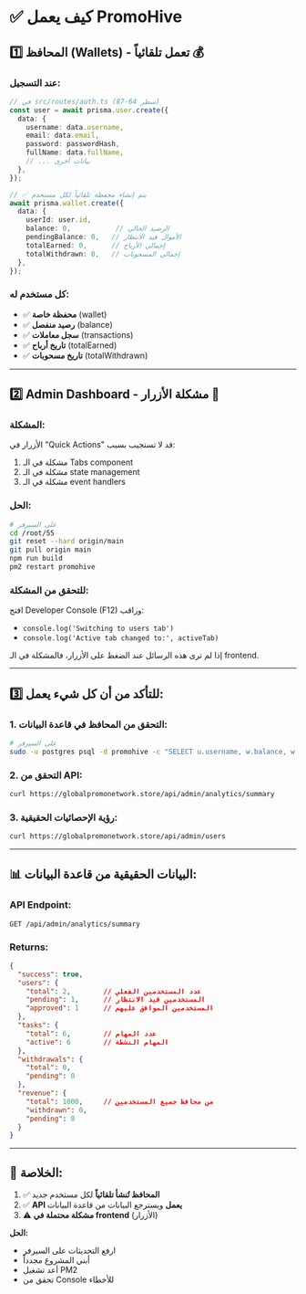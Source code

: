 # ✅ كيف يعمل PromoHive

## 1️⃣ **المحافظ (Wallets) - تعمل تلقائياً** 💰

### **عند التسجيل:**
```typescript
// في src/routes/auth.ts (سطر 64-87)
const user = await prisma.user.create({
  data: {
    username: data.username,
    email: data.email,
    password: passwordHash,
    fullName: data.fullName,
    // ... بيانات أخرى
  },
});

// ✅ يتم إنشاء محفظة تلقائياً لكل مستخدم
await prisma.wallet.create({
  data: {
    userId: user.id,
    balance: 0,           // الرصيد الحالي
    pendingBalance: 0,   // الأموال قيد الانتظار
    totalEarned: 0,      // إجمالي الأرباح
    totalWithdrawn: 0,   // إجمالي المسحوبات
  },
});
```

### **كل مستخدم له:**
- ✅ **محفظة خاصة** (wallet)
- ✅ **رصيد منفصل** (balance)
- ✅ **سجل معاملات** (transactions)
- ✅ **تاريخ أرباح** (totalEarned)
- ✅ **تاريخ مسحوبات** (totalWithdrawn)

---

## 2️⃣ **Admin Dashboard - مشكلة الأزرار** 🔧

### **المشكلة:**
الأزرار في "Quick Actions" قد لا تستجيب بسبب:
1. مشكلة في الـ Tabs component
2. مشكلة في الـ state management
3. مشكلة في الـ event handlers

### **الحل:**
```bash
# على السيرفر
cd /root/55
git reset --hard origin/main
git pull origin main
npm run build
pm2 restart promohive
```

### **للتحقق من المشكلة:**
افتح Developer Console (F12) وراقب:
- `console.log('Switching to users tab')` 
- `console.log('Active tab changed to:', activeTab)`

إذا لم ترى هذه الرسائل عند الضغط على الأزرار، فالمشكلة في الـ frontend.

---

## 3️⃣ **للتأكد من أن كل شيء يعمل:**

### **1. التحقق من المحافظ في قاعدة البيانات:**
```bash
# على السيرفر
sudo -u postgres psql -d promohive -c "SELECT u.username, w.balance, w.total_earned FROM users u JOIN wallets w ON u.id = w.user_id;"
```

### **2. التحقق من API:**
```bash
curl https://globalpromonetwork.store/api/admin/analytics/summary
```

### **3. رؤية الإحصائيات الحقيقية:**
```bash
curl https://globalpromonetwork.store/api/admin/users
```

---

## 📊 **البيانات الحقيقية من قاعدة البيانات:**

### **API Endpoint:**
`GET /api/admin/analytics/summary`

### **Returns:**
```json
{
  "success": true,
  "users": {
    "total": 2,        // عدد المستخدمين الفعلي
    "pending": 1,      // المستخدمين قيد الانتظار
    "approved": 1      // المستخدمين الموافق عليهم
  },
  "tasks": {
    "total": 6,        // عدد المهام
    "active": 6        // المهام النشطة
  },
  "withdrawals": {
    "total": 0,
    "pending": 0
  },
  "revenue": {
    "total": 1000,     // من محافظ جميع المستخدمين
    "withdrawn": 0,
    "pending": 0
  }
}
```

---

## 🎯 **الخلاصة:**

1. ✅ **المحافظ تُنشأ تلقائياً** لكل مستخدم جديد
2. ✅ **API يعمل** ويسترجع البيانات من قاعدة البيانات
3. ⚠️ **مشكلة محتملة في frontend** (الأزرار)

**الحل:** 
- ارفع التحديثات على السيرفر
- أبني المشروع مجدداً
- أعد تشغيل PM2
- تحقق من Console للأخطاء
